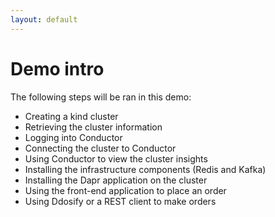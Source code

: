 ```yaml
---
layout: default
---
```


# Demo intro

The following steps will be ran in this demo:

- Creating a kind cluster
- Retrieving the cluster information
- Logging into Conductor
- Connecting the cluster to Conductor
- Using Conductor to view the cluster insights
- Installing the infrastructure components (Redis and Kafka)
- Installing the Dapr application on the cluster
- Using the front-end application to place an order
- Using Ddosify or a REST client to make orders

